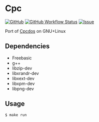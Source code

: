 # Cpc

[![GitHub](https://img.shields.io/github/license/cpcshell/cpc?logo=gnu&style=flat-square)](license)
[![GitHub Workflow Status](https://img.shields.io/github/workflow/status/cpcshell/cpc/CI?style=flat-square)](https://github.com/cpcshell/cpc/actions?query=workflow%3ACI)
[![Issue](https://img.shields.io/github/issues/cpcshell/cpc?style=flat-square)](https://github.com/cpcshell/cpc/issues)

Port of [Cpcdos](http://cpcdos.net) on GNU+Linux

## Dependencies

- Freebasic
- g++
- libzip-dev
- libxrandr-dev
- libxext-dev
- libxpm-dev
- libpng-dev

## Usage

```
$ make run
```
